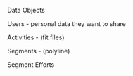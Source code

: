Data Objects

Users - personal data they want to share 

Activities - (fit files)

Segments - (polyline)

Segment Efforts
